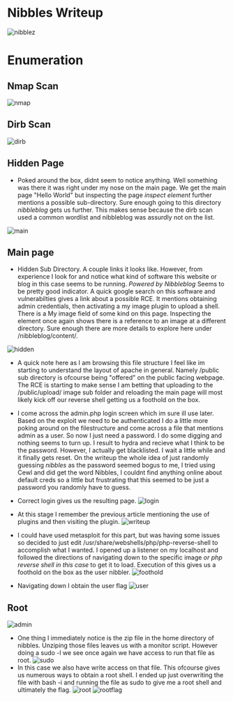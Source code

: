 # Nibbles Writeup 
![nibblez](/files/nibbles.png)

# Enumeration

## Nmap Scan
![nmap](/files/nmap.png)

## Dirb Scan
![dirb](/files/dirb.png)

## Hidden Page
- Poked around the box, didnt seem to notice anything. Well something was there it was right under my nose on the main page.
We get the main page "Hello World" but inspecting the page *inspect element* further mentions a possible sub-directory. 
Sure enough going to this directory *nibbleblog* gets us further. This makes sense because the dirb scan used a common 
wordlist and nibbleblog was assurdly not on the list.

![main](/files/main.png)

##  Main page

- Hidden Sub Directory. A couple links it looks like. However, from experience I look for and notice what kind of software
this website or blog in this case seems to be running. *Powered by Nibbleblog* Seems to be pretty good indicator.
A quick google search on this software and vulnerabilties gives a link about a possible RCE. It mentions
obtaining admin credentials, then activating a my image plugin to upload a shell. There is a My image field of 
some kind on this page. Inspecting the element once again shows there is a reference to an image at a different
directory. Sure enough there are more details to explore here under /nibbleblog/content/.

![hidden](/files/hidden.png)

- A quick note here as I am browsing this file structure I feel like im starting to understand the layout
of apache in general. Namely /public sub directory is ofcourse being "offered" on the public facing webpage.
The RCE is starting to make sense I am betting that uploading to the /public/upload/ image sub folder and reloading
the main page will most likely kick off our reverse shell getting us a foothold on the box.



- I come across the admin.php login screen which im sure ill use later. Based on the exploit we need to be authenticated
I do a little more poking around on the filestructure and come across a file that mentions admin as a user. 
So now I just need a password. I do some digging and nothing seems to turn up. I result to hydra and recieve what 
I think to be the password. However, I actually get blacklisted. I wait a little while and it finally gets reset.
On the writeup the whole idea of just randomly guessing *nibbles* as the password seemed bogus to me, I tried using
Cewl and did get the word Nibbles, I couldnt find anything online about default creds so a little but frustrating that
this seemed to be just a password you randomly have to guess.


- Correct login gives us the resulting page.
![login](/files/admin_login.png)

- At this stage I remember the previous article mentioning the use of plugins and then visiting the plugin.
![writeup](/files/writeup.png)
- I could have used metasploit for this part, but was having some issues so decided to just edit /usr/share/webshells/php/php-reverse-shell
to accomplish what I wanted. I opened up a listener on my localhost and followed the directions of navigating down
to the specific image *or php reverse shell in this case* to get it to load. Execution of this gives us a foothold on the box
as the user nibbler.
![foothold](/files/foothold.png)

- Navigating down I obtain the user flag
![user](/files/user_flag.png)


## Root
![admin](/files/admin_login.png)
- One thing I immediately notice is the zip file in the home directory of nibbles. Unziping those files leaves us with
a monitor script. However doing a sudo -l we see once again we have access to run that file as root.
![sudo](/files/sudoers.png)
- In this case we also have write access on that file. This ofcourse gives us numerous ways to obtain a root shell. I ended up just overwriting
the file with bash -i and running the file as sudo to give me a root shell and ultimately the flag.
![root](/files/root.png)
![rootflag](/files/root_flag.png)

